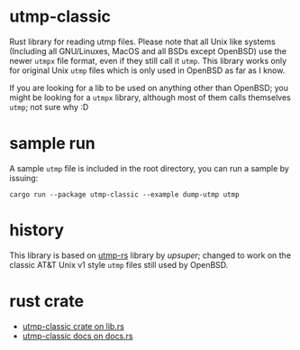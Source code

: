 # utmp-classic

Rust library for reading utmp files. Please note that all Unix like systems (Including all GNU/Linuxes, MacOS and all BSDs except OpenBSD) use the newer `utmpx` file format, even if they still call it `utmp`. This library works only for original Unix `utmp` files which is only used in OpenBSD as far as I know.

If you are looking for a lib to be used on anything other than OpenBSD; you might be looking for a `utmpx` library, although most of them calls themselves `utmp`; not sure why :D 

# sample run
A sample `utmp` file is included in the root directory, you can run a sample by issuing:

```
cargo run --package utmp-classic --example dump-utmp utmp 
```

# history
This library is based on [utmp-rs](https://github.com/upsuper/utmp-rs) library by *upsuper*; changed to work on the classic AT&T Unix v1 style `utmp` files still used by OpenBSD.

# rust crate
- [utmp-classic crate on lib.rs](https://lib.rs/crates/utmp-classic)
- [utmp-classic docs on docs.rs](https://docs.rs/utmp-classic/latest/utmp_classic/)